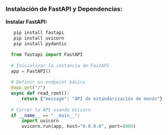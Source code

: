 ### Instalación de FastAPI y Dependencias:
**Instalar FastAPI:**
```bash
   pip install fastapi
   pip install uvicorn
   pip install pydantic
```
```python
  from fastapi import FastAPI
  
  # Inicializar la instancia de FastAPI
  app = FastAPI()
  
  # Definir un endpoint básico
  @app.get("/")
  async def read_root():
      return {"message": "API de estandarización de menús"}
  
  # Correr la API usando Uvicorn
  if __name__ == "__main__":
      import uvicorn
      uvicorn.run(app, host="0.0.0.0", port=8000)
 ```
